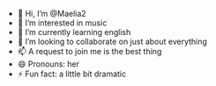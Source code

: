 - 👋 Hi, I’m @Maelia2
- 👀 I’m interested in music
- 🌱 I’m currently learning english
- 💞️ I’m looking to collaborate on just about everything
- 📫 A request to join me is the best thing
- 😄 Pronouns: her
- ⚡ Fun fact: a little bit dramatic

<!---
Maelia2/Maelia2 is a ✨ special ✨ repository because its `README.md` (this file) appears on your GitHub profile.
You can click the Preview link to take a look at your changes.
--->
